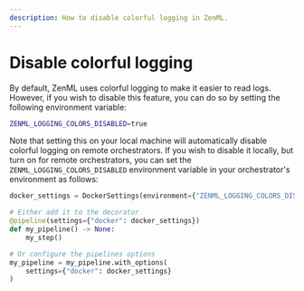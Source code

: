 ```yaml
---
description: How to disable colorful logging in ZenML.
---
```


# Disable colorful logging

By default, ZenML uses colorful logging to make it easier to read logs. However, if you wish to disable this feature, you can do so by setting the following environment variable:

```bash
ZENML_LOGGING_COLORS_DISABLED=true
```

Note that setting this on your local machine will automatically disable colorful logging on remote orchestrators. If you wish to disable it locally, but turn on for remote orchestrators, you can set the `ZENML_LOGGING_COLORS_DISABLED` environment variable in your orchestrator's environment as follows:

```python
docker_settings = DockerSettings(environment={"ZENML_LOGGING_COLORS_DISABLED": "false"})

# Either add it to the decorator
@pipeline(settings={"docker": docker_settings})
def my_pipeline() -> None:
    my_step()

# Or configure the pipelines options
my_pipeline = my_pipeline.with_options(
    settings={"docker": docker_settings}
)
```

